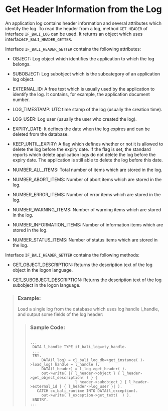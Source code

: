 <!-- loio9572409179b4420e9bd05a43f2f6bb31 -->

# Get Header Information from the Log

An application log contains header information and several attributes which identify the log. To read the header from a log, method `GET_HEADER` of interface `IF_BALI_LOG` can be used. It returns an object which uses interface`IF_BALI_HEADER_GETTER`.

Interface `IF_BALI_HEADER_GETTER` contains the following attributes:

-   OBJECT: Log object which identifies the application to which the log belongs.

-   SUBOBJECT: Log subobject which is the subcategory of an application log object.

-   EXTERNAL\_ID: A free text which is usually used by the application to identify the log. It contains, for example, the application document number.

-   LOG\_TIMESTAMP: UTC time stamp of the log \(usually the creation time\).

-   LOG\_USER: Log user \(usually the user who created the log\).

-   EXPIRY\_DATE: It defines the date when the log expires and can be deleted from the database.

-   KEEP\_UNTIL\_EXPIRY: A flag which defines whether or not it is allowed to delete the log before the expiry date. If the flag is set, the standard reports which delete application logs do not delete the log before the expiry date. The application is still able to delete the log before this date.

-   NUMBER\_ALL\_ITEMS: Total number of items which are stored in the log.

-   NUMBER\_ABORT\_ITEMS: Number of abort items which are stored in the log.

-   NUMBER\_ERROR\_ITEMS: Number of error items which are stored in the log.

-   NUMBER\_WARNING\_ITEMS: Number of warning items which are stored in the log.

-   NUMBER\_INFORMATION\_ITEMS: Number of information items which are stored in the log.

-   NUMBER\_STATUS\_ITEMS: Number of status items which are stored in the log.


Interface `IF_BALI_HEADER_GETTER` contains the following methods:

-   GET\_OBJECT\_DESCRIPTION: Returns the description text of the log object in the logon language.

-   GET\_SUBOBJECT\_DESCRIPTION: Returns the description text of the log subobject in the logon language.


> ### Example:  
> Load a single log from the database which uses log handle l\_handle, and output some fields of the log header:
> 
> > ### Sample Code:  
> > ```
> > 
> > ...
> >  DATA l_handle TYPE if_bali_log=>ty_handle.
> >  ...
> >  TRY.
> >      DATA(l_log) = cl_bali_log_db=>get_instance( )->load_log( handle = l_handle ).
> >      DATA(l_header) = l_log->get_header( ).
> >      out->write( |{ l_header->object } { l_header->get_object_description( ) } {
> >                     l_header->subobject } { l_header->external_id } { l_header->log_user }| ).
> >    CATCH cx_bali_runtime INTO DATA(l_exception).
> >      out->write( l_exception->get_text(  ) ).
> >  ENDTRY.
> > ...
> > ```

